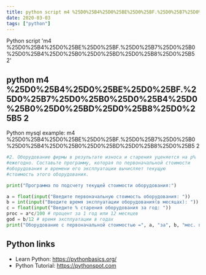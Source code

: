 ```yaml
---
title: python script m4 %25D0%25B4%25D0%25BE%25D0%25BF.%25D0%25B7%25D0%25B0%25D0%25B4%25D0%25B0%25D0%25BD%25D0%25B8%25D0%25B5 2 (snippet)
date: 2020-03-03
tags: ["python"]
---
```

Python script 'm4 %25D0%25B4%25D0%25BE%25D0%25BF.%25D0%25B7%25D0%25B0%25D0%25B4%25D0%25B0%25D0%25BD%25D0%25B8%25D0%25B5 2'


## python m4 %25D0%25B4%25D0%25BE%25D0%25BF.%25D0%25B7%25D0%25B0%25D0%25B4%25D0%25B0%25D0%25BD%25D0%25B8%25D0%25B5 2

Python mysql example: m4 %25D0%25B4%25D0%25BE%25D0%25BF.%25D0%25B7%25D0%25B0%25D0%25B4%25D0%25B0%25D0%25BD%25D0%25B8%25D0%25B5 2

```python
#2. Оборудование фирмы в результате износа и старения уценяется на p%
#ежегодно. Составьте программу, которая по первоначальной стоимости
#оборудования и времени его эксплуатации вычисляет текущую
#стоимость этого оборудования.

print("Программа по подсчету текущей стоимости оборудования:")

a = float(input("Введите первоначальную стоимость оборудования: "))
b = int(input("Введите время эксплуатации оборудования(в месяцах): "))
c = float(input("Введите % старения оборудования за год: "))
proc = a*c/100 # процент за 1 год или 12 месяцев
god = b/12 # время эксплуатации в годах
print("Оборудование с первоначальной стоимостью =", a, "за", b, "мес. при уценивании на", c, "% будет иметь стоимость =", a - proc*god)

```

## Python links

- Learn Python: https://pythonbasics.org/
- Python Tutorial: https://pythonspot.com

